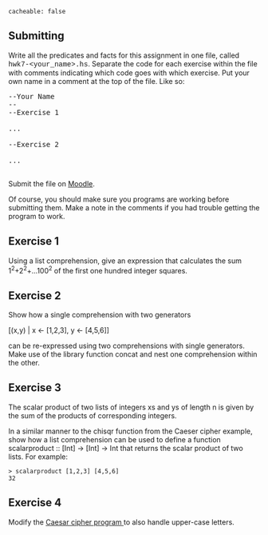 ```
cacheable: false
```

## Submitting

Write all the predicates and facts for this assignment in one file, called
<span style="font-family: 'Courier New', Courier, 'Lucida Sans Typewriter', 'Lucida Typewriter', monospace;">hwk7-&lt;your_name&gt;.hs</span>. Separate the code for each exercise within the file with comments indicating which code goes with which exercise. Put your own name in a comment at the top of the file. Like so:

<pre>--Your Name
--
--Exercise 1

...

--Exercise 2

...

</pre>

Submit the file on [Moodle](https://moodle.pugetsound.edu/moodle/mod/assign/view.php?id=308770).

Of course, you should make sure you programs are working before submitting them.
Make a note in the comments if you had trouble getting the program to work.


## Exercise 1

Using a list comprehension, give an expression that calculates the sum
1<sup>2</sup>+2<sup>2</sup>+...100<sup>2</sup> of the first one hundred integer squares.

## Exercise 2

Show how a single comprehension with two generators

[(x,y) | x <- [1,2,3], y <- [4,5,6]]

can be re-expressed using two comprehensions with single generators. Make use of the library function <span class="codefont">concat</span> and nest one comprehension within the other.

## Exercise 3

The scalar product of two lists of integers  <span class="codefont">xs</span> and  <span class="codefont">ys</span> of
length  <span class="codefont">n</span> is given by the
sum of the products of corresponding integers.

In a similar manner to the <span class="codefont">chisqr</span> function
from the Caeser cipher example, show how a list comprehension
can be used to define a function   <span class="codefont">scalarproduct :: [Int] -> [Int] -> Int</span> that returns the scalar product of two lists.  For example:

<pre><code class="haskell">> scalarproduct [1,2,3] [4,5,6]
32</code></pre>

## Exercise 4

Modify the [Caesar cipher program ](/~tmullen/plp/caesar.hs) to also handle upper-case letters.
